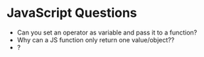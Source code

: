 # JavaScript Questions  

  * Can you set an operator as variable and pass it to a function?  
  * Why can a JS function only return one value/object??  
  * ?  

